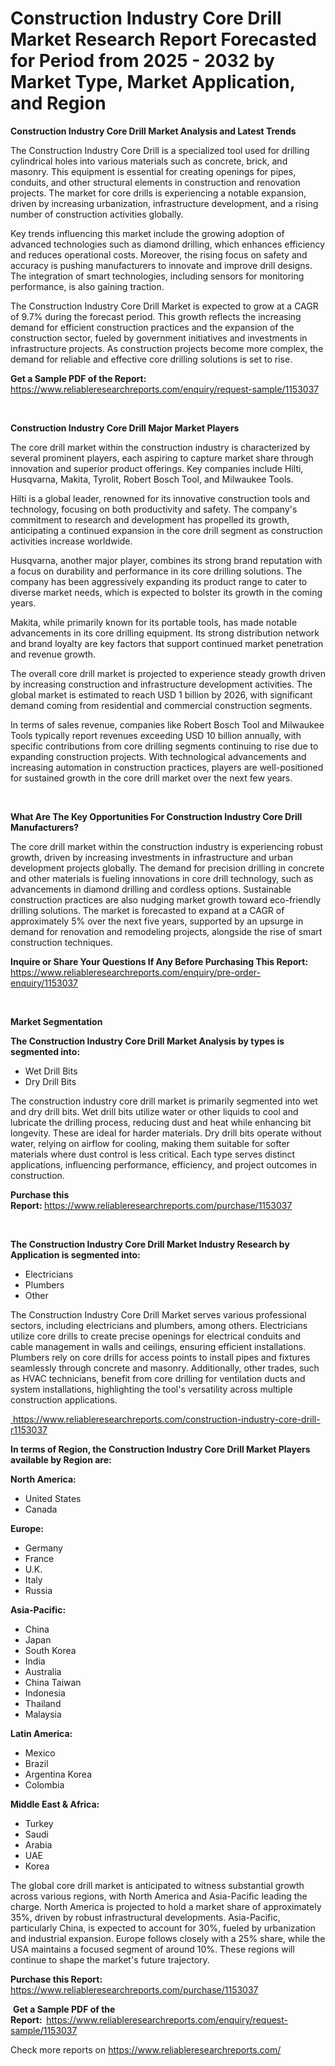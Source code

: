 <p><h1>Construction Industry Core Drill Market Research Report Forecasted for Period from 2025 -  2032 by Market Type, Market Application, and Region</h1></p><p><strong>Construction Industry Core Drill Market Analysis and Latest Trends</strong></p>
<p><p>The Construction Industry Core Drill is a specialized tool used for drilling cylindrical holes into various materials such as concrete, brick, and masonry. This equipment is essential for creating openings for pipes, conduits, and other structural elements in construction and renovation projects. The market for core drills is experiencing a notable expansion, driven by increasing urbanization, infrastructure development, and a rising number of construction activities globally.</p><p>Key trends influencing this market include the growing adoption of advanced technologies such as diamond drilling, which enhances efficiency and reduces operational costs. Moreover, the rising focus on safety and accuracy is pushing manufacturers to innovate and improve drill designs. The integration of smart technologies, including sensors for monitoring performance, is also gaining traction.</p><p>The Construction Industry Core Drill Market is expected to grow at a CAGR of 9.7% during the forecast period. This growth reflects the increasing demand for efficient construction practices and the expansion of the construction sector, fueled by government initiatives and investments in infrastructure projects. As construction projects become more complex, the demand for reliable and effective core drilling solutions is set to rise.</p></p>
<p><strong>Get a Sample PDF of the Report:&nbsp;</strong> <a href="https://www.reliableresearchreports.com/enquiry/request-sample/1153037?utm_campaign=3364&utm_medium=2&utm_source=Github&utm_content=ia&utm_term=22032025&utm_id=construction-industry-core-drill">https://www.reliableresearchreports.com/enquiry/request-sample/1153037</a></p>
<p>&nbsp;</p>
<p><strong>Construction Industry Core Drill Major Market Players</strong></p>
<p><p>The core drill market within the construction industry is characterized by several prominent players, each aspiring to capture market share through innovation and superior product offerings. Key companies include Hilti, Husqvarna, Makita, Tyrolit, Robert Bosch Tool, and Milwaukee Tools. </p><p>Hilti is a global leader, renowned for its innovative construction tools and technology, focusing on both productivity and safety. The company's commitment to research and development has propelled its growth, anticipating a continued expansion in the core drill segment as construction activities increase worldwide.</p><p>Husqvarna, another major player, combines its strong brand reputation with a focus on durability and performance in its core drilling solutions. The company has been aggressively expanding its product range to cater to diverse market needs, which is expected to bolster its growth in the coming years.</p><p>Makita, while primarily known for its portable tools, has made notable advancements in its core drilling equipment. Its strong distribution network and brand loyalty are key factors that support continued market penetration and revenue growth.</p><p>The overall core drill market is projected to experience steady growth driven by increasing construction and infrastructure development activities. The global market is estimated to reach USD 1 billion by 2026, with significant demand coming from residential and commercial construction segments.</p><p>In terms of sales revenue, companies like Robert Bosch Tool and Milwaukee Tools typically report revenues exceeding USD 10 billion annually, with specific contributions from core drilling segments continuing to rise due to expanding construction projects. With technological advancements and increasing automation in construction practices, players are well-positioned for sustained growth in the core drill market over the next few years.</p></p>
<p>&nbsp;</p>
<p><strong>What Are The Key Opportunities For Construction Industry Core Drill Manufacturers?</strong></p>
<p><p>The core drill market within the construction industry is experiencing robust growth, driven by increasing investments in infrastructure and urban development projects globally. The demand for precision drilling in concrete and other materials is fueling innovations in core drill technology, such as advancements in diamond drilling and cordless options. Sustainable construction practices are also nudging market growth toward eco-friendly drilling solutions. The market is forecasted to expand at a CAGR of approximately 5% over the next five years, supported by an upsurge in demand for renovation and remodeling projects, alongside the rise of smart construction techniques.</p></p>
<p><strong>Inquire or Share Your Questions If Any Before Purchasing This Report:</strong> <a href="https://www.reliableresearchreports.com/enquiry/pre-order-enquiry/1153037?utm_campaign=3364&utm_medium=2&utm_source=Github&utm_content=ia&utm_term=22032025&utm_id=construction-industry-core-drill">https://www.reliableresearchreports.com/enquiry/pre-order-enquiry/1153037</a></p>
<p>&nbsp;</p>
<p><strong>Market Segmentation</strong></p>
<p><strong>The Construction Industry Core Drill Market Analysis by types is segmented into:</strong></p>
<p><ul><li>Wet Drill Bits</li><li>Dry Drill Bits</li></ul></p>
<p><p>The construction industry core drill market is primarily segmented into wet and dry drill bits. Wet drill bits utilize water or other liquids to cool and lubricate the drilling process, reducing dust and heat while enhancing bit longevity. These are ideal for harder materials. Dry drill bits operate without water, relying on airflow for cooling, making them suitable for softer materials where dust control is less critical. Each type serves distinct applications, influencing performance, efficiency, and project outcomes in construction.</p></p>
<p><strong>Purchase this Report:&nbsp;</strong><a href="https://www.reliableresearchreports.com/purchase/1153037?utm_campaign=3364&utm_medium=2&utm_source=Github&utm_content=ia&utm_term=22032025&utm_id=construction-industry-core-drill">https://www.reliableresearchreports.com/purchase/1153037</a></p>
<p>&nbsp;</p>
<p><strong>The Construction Industry Core Drill Market Industry Research by Application is segmented into:</strong></p>
<p><ul><li>Electricians</li><li>Plumbers</li><li>Other</li></ul></p>
<p><p>The Construction Industry Core Drill Market serves various professional sectors, including electricians and plumbers, among others. Electricians utilize core drills to create precise openings for electrical conduits and cable management in walls and ceilings, ensuring efficient installations. Plumbers rely on core drills for access points to install pipes and fixtures seamlessly through concrete and masonry. Additionally, other trades, such as HVAC technicians, benefit from core drilling for ventilation ducts and system installations, highlighting the tool's versatility across multiple construction applications.</p></p>
<p><a href="https://www.reliableresearchreports.com/construction-industry-core-drill-r1153037?utm_campaign=3364&utm_medium=2&utm_source=Github&utm_content=ia&utm_term=22032025&utm_id=construction-industry-core-drill">&nbsp;https://www.reliableresearchreports.com/construction-industry-core-drill-r1153037</a></p>
<p><strong>In terms of Region, the Construction Industry Core Drill Market Players available by Region are:</strong></p>
<p>
    <p> <strong> North America: </strong>
        <ul>
            <li>United States</li>
            <li>Canada</li>
        </ul>
        </p> 
    <p> <strong> Europe: </strong>
        <ul>
            <li>Germany</li>
            <li>France</li>
            <li>U.K.</li>
            <li>Italy</li>
            <li>Russia</li>
        </ul>
        </p> 
    <p> <strong> Asia-Pacific: </strong>
        <ul>
            <li>China</li>
            <li>Japan</li>
            <li>South Korea</li>
            <li>India</li>
            <li>Australia</li>
            <li>China Taiwan</li>
            <li>Indonesia</li>
            <li>Thailand</li>
            <li>Malaysia</li>
        </ul>
        </p> 
    <p> <strong> Latin America: </strong>
        <ul>
            <li>Mexico</li>
            <li>Brazil</li>
            <li>Argentina Korea</li>
            <li>Colombia</li>
        </ul>
        </p> 
    <p> <strong> Middle East & Africa: </strong>
        <ul>
            <li>Turkey</li>
            <li>Saudi</li>
            <li>Arabia</li>
            <li>UAE</li>
            <li>Korea</li>
        </ul>
    </p>
    </p>
<p><p>The global core drill market is anticipated to witness substantial growth across various regions, with North America and Asia-Pacific leading the charge. North America is projected to hold a market share of approximately 35%, driven by robust infrastructural developments. Asia-Pacific, particularly China, is expected to account for 30%, fueled by urbanization and industrial expansion. Europe follows closely with a 25% share, while the USA maintains a focused segment of around 10%. These regions will continue to shape the market's future trajectory.</p></p>
<p><strong>Purchase this Report: </strong><a href="https://www.reliableresearchreports.com/purchase/1153037?utm_campaign=3364&utm_medium=2&utm_source=Github&utm_content=ia&utm_term=22032025&utm_id=construction-industry-core-drill">https://www.reliableresearchreports.com/purchase/1153037</a></p>
<p>&nbsp;<strong>Get a Sample PDF of the Report:&nbsp;&nbsp;</strong><a href="https://www.reliableresearchreports.com/enquiry/request-sample/1153037?utm_campaign=3364&utm_medium=2&utm_source=Github&utm_content=ia&utm_term=22032025&utm_id=construction-industry-core-drill">https://www.reliableresearchreports.com/enquiry/request-sample/1153037</a></p>
<p><strong></strong></p>
<p>Check more reports on <a href="https://www.reliableresearchreports.com/?utm_campaign=3364&utm_medium=2&utm_source=Github&utm_content=ia&utm_term=22032025&utm_id=construction-industry-core-drill">https://www.reliableresearchreports.com/</a></p>